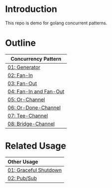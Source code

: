 # Introduction

This repo is demo for golang concurrent patterns.

# Outline

| Concurrency Pattern                           |
|-----------------------------------------------|
 | [01: Generator](./01-generator)               | 
 | [02: Fan-In](./02-fan-in)                     | 
 | [03: Fan-Out](./03-fan-out)                   | 
 | [04: Fan-In and Fan-Out](./04-fan-in-fan-out) |
 | [05: Or-Channel](./05-or-channel)             |
 | [06: Or-Done-Channel](./06-or-done-channel)   |
 | [07: Tee-Channel](./07-tee-channel)           |
 | [08: Bridge-Channel](./08-bridge-channel)     |

# Related Usage

| Other Usage                                  |
|:---------------------------------------------|
| [01: Graceful Shutdown](./other/01-graceful) | 
| [02: Pub/Sub](./other/02-pub-sub)            |